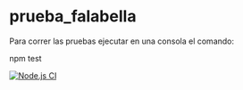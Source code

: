 # prueba_falabella

Para correr las pruebas ejecutar en una consola el comando:

npm test


[![Node.js CI](https://github.com/demiandominguez/prueba_falabella/actions/workflows/node.js.yml/badge.svg?branch=main&event=workflow_dispatch)](https://github.com/demiandominguez/prueba_falabella/actions/workflows/node.js.yml)
